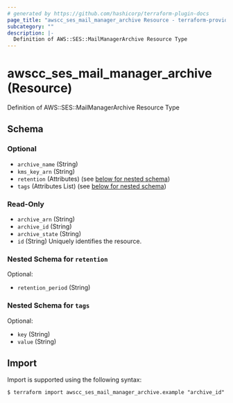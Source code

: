 ```yaml
---
# generated by https://github.com/hashicorp/terraform-plugin-docs
page_title: "awscc_ses_mail_manager_archive Resource - terraform-provider-awscc"
subcategory: ""
description: |-
  Definition of AWS::SES::MailManagerArchive Resource Type
---
```


# awscc_ses_mail_manager_archive (Resource)

Definition of AWS::SES::MailManagerArchive Resource Type



<!-- schema generated by tfplugindocs -->
## Schema

### Optional

- `archive_name` (String)
- `kms_key_arn` (String)
- `retention` (Attributes) (see [below for nested schema](#nestedatt--retention))
- `tags` (Attributes List) (see [below for nested schema](#nestedatt--tags))

### Read-Only

- `archive_arn` (String)
- `archive_id` (String)
- `archive_state` (String)
- `id` (String) Uniquely identifies the resource.

<a id="nestedatt--retention"></a>
### Nested Schema for `retention`

Optional:

- `retention_period` (String)


<a id="nestedatt--tags"></a>
### Nested Schema for `tags`

Optional:

- `key` (String)
- `value` (String)

## Import

Import is supported using the following syntax:

```shell
$ terraform import awscc_ses_mail_manager_archive.example "archive_id"
```
